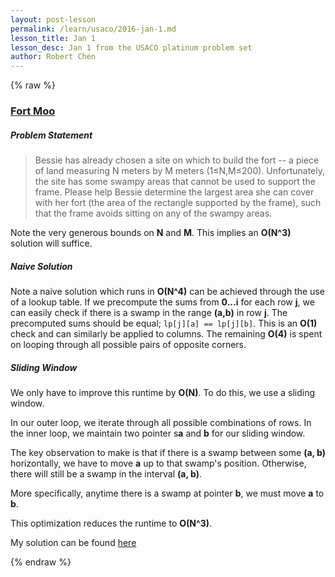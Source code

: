 ```yaml
---
layout: post-lesson
permalink: /learn/usaco/2016-jan-1.md
lesson_title: Jan 1
lesson_desc: Jan 1 from the USACO platinum problem set
author: Robert Chen
---
```


{% raw %}

### [Fort Moo](http://usaco.org/index.php?page=viewproblem2&cpid=600)

##### Problem Statement
>Bessie has already chosen a site on which to build the fort -- a piece of land measuring N meters by M meters (1≤N,M≤200). Unfortunately, the site has some swampy areas that cannot be used to support the frame. Please help Bessie determine the largest area she can cover with her fort (the area of the rectangle supported by the frame), such that the frame avoids sitting on any of the swampy areas.

Note the very generous bounds on **N** and **M**. This implies an **O(N^3)** solution will suffice.

##### Naive Solution
Note a naive solution which runs in **O(N^4)** can be achieved through the use of a lookup table. If we precompute the sums from **0...i** for each row **j**, we can easily check if there is a swamp in the range **(a,b)** in row **j**. The precomputed sums should be equal; `lp[j][a] == lp[j][b]`. This is an **O(1)** check and can similarly be applied to columns. The remaining **O(4)** is spent on looping through all possible pairs of opposite corners. 

##### Sliding Window
We only have to improve this runtime by **O(N)**. To do this, we use a sliding window. 

In our outer loop, we iterate through all possible combinations of rows. In the inner loop, we maintain two pointer s**a** and **b** for our sliding window.

The key observation to make is that if there is a swamp between some **(a, b)** horizontally, we have to move **a** up to that swamp's position. Otherwise, there will still be a swamp in the interval **(a, b)**. 

More specifically, anytime there is a swamp at pointer **b**, we must move **a** to **b**. 

This optimization reduces the runtime to **O(N^3)**. 

My solution can be found [here](https://github.com/chen-robert/writeups/blob/master/usaco/2015/code/fortmoo.java)

{% endraw %}
